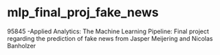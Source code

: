 # mlp_final_proj_fake_news
95845 -Applied Analytics: The Machine Learning Pipeline: Final project regarding the prediction of fake news from Jasper Meijering and Nicolas Banholzer
